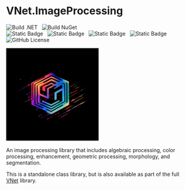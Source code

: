 # VNet.ImageProcessing

![Build .NET](https://github.com/PrimeEagle/VNet.System/actions/workflows/build-dotnet.yml/badge.svg)&nbsp;&nbsp;&nbsp;![Build NuGet](https://github.com/PrimeEagle/VNet.System/actions/workflows/create-nuget.yml/badge.svg)<br>
![Static Badge](https://img.shields.io/badge/Latest_Build-v1.0.0.4-lightblue)&nbsp;&nbsp;&nbsp;![Static Badge](https://img.shields.io/badge/Latest_Release-v1.0.0-blue)&nbsp;&nbsp;&nbsp;![Static Badge](https://img.shields.io/badge/NuGet_Package-v1.0.0-blue)&nbsp;&nbsp;&nbsp;![Static Badge](https://img.shields.io/badge/.NET-8.0.100-darkblue)<br>
![GitHub License](https://img.shields.io/github/license/PrimeEagle/VNet.ImageProcessing)

<img src="https://github.com/PrimeEagle/VNet.ImageProcessing/blob/main/.img/logo.png?raw=true" width="250" />

An image processing library that includes algebraic processing, color processing, enhancement, geometric processing, morphology, and segmentation.

This is a standalone class library, but is also available as part of the full [VNet](https://github.com/PrimeEagle/VNet) library.